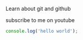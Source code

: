 Learn about git and github

subscribe to me on youtube

```javascript
console.log('hello world');

```